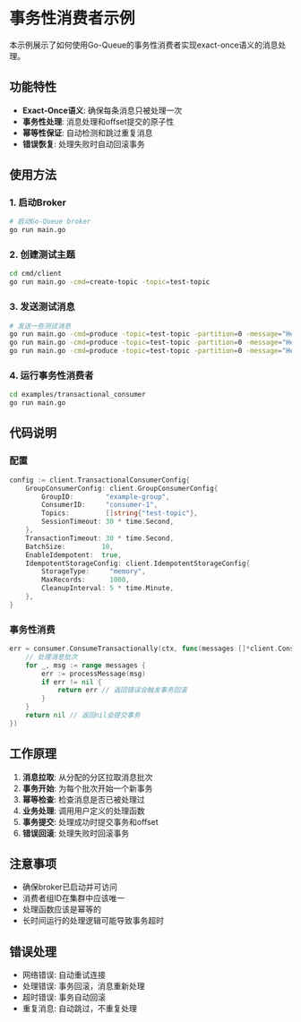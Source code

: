 # 事务性消费者示例

本示例展示了如何使用Go-Queue的事务性消费者实现exact-once语义的消息处理。

## 功能特性

- **Exact-Once语义**: 确保每条消息只被处理一次
- **事务性处理**: 消息处理和offset提交的原子性
- **幂等性保证**: 自动检测和跳过重复消息
- **错误恢复**: 处理失败时自动回滚事务

## 使用方法

### 1. 启动Broker

```bash
# 启动Go-Queue broker
go run main.go
```

### 2. 创建测试主题

```bash
cd cmd/client
go run main.go -cmd=create-topic -topic=test-topic
```

### 3. 发送测试消息

```bash
# 发送一些测试消息
go run main.go -cmd=produce -topic=test-topic -partition=0 -message="Hello World 1"
go run main.go -cmd=produce -topic=test-topic -partition=0 -message="Hello World 2"
go run main.go -cmd=produce -topic=test-topic -partition=0 -message="Hello World 3"
```

### 4. 运行事务性消费者

```bash
cd examples/transactional_consumer
go run main.go
```

## 代码说明

### 配置

```go
config := client.TransactionalConsumerConfig{
    GroupConsumerConfig: client.GroupConsumerConfig{
        GroupID:        "example-group",
        ConsumerID:     "consumer-1",
        Topics:         []string{"test-topic"},
        SessionTimeout: 30 * time.Second,
    },
    TransactionTimeout: 30 * time.Second,
    BatchSize:         10,
    EnableIdempotent:  true,
    IdempotentStorageConfig: client.IdempotentStorageConfig{
        StorageType:     "memory",
        MaxRecords:      1000,
        CleanupInterval: 5 * time.Minute,
    },
}
```

### 事务性消费

```go
err = consumer.ConsumeTransactionally(ctx, func(messages []*client.ConsumeMessage) error {
    // 处理消息批次
    for _, msg := range messages {
        err := processMessage(msg)
        if err != nil {
            return err // 返回错误会触发事务回滚
        }
    }
    return nil // 返回nil会提交事务
})
```

## 工作原理

1. **消息拉取**: 从分配的分区拉取消息批次
2. **事务开始**: 为每个批次开始一个新事务
3. **幂等检查**: 检查消息是否已被处理过
4. **业务处理**: 调用用户定义的处理函数
5. **事务提交**: 处理成功时提交事务和offset
6. **错误回滚**: 处理失败时回滚事务

## 注意事项

- 确保broker已启动并可访问
- 消费者组ID在集群中应该唯一
- 处理函数应该是幂等的
- 长时间运行的处理逻辑可能导致事务超时

## 错误处理

- 网络错误: 自动重试连接
- 处理错误: 事务回滚，消息重新处理
- 超时错误: 事务自动回滚
- 重复消息: 自动跳过，不重复处理